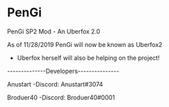 # PenGi
PenGi SP2 Mod - An Uberfox 2.0 

As of 11/28/2019 PenGi will now be known as Uberfox2
- Uberfox herself will also be helping on the project! 


--------------Developers---------------


Anustart 
-Discord: Anustart#3074


Broduer40
-Discord: Broduer40#0001
